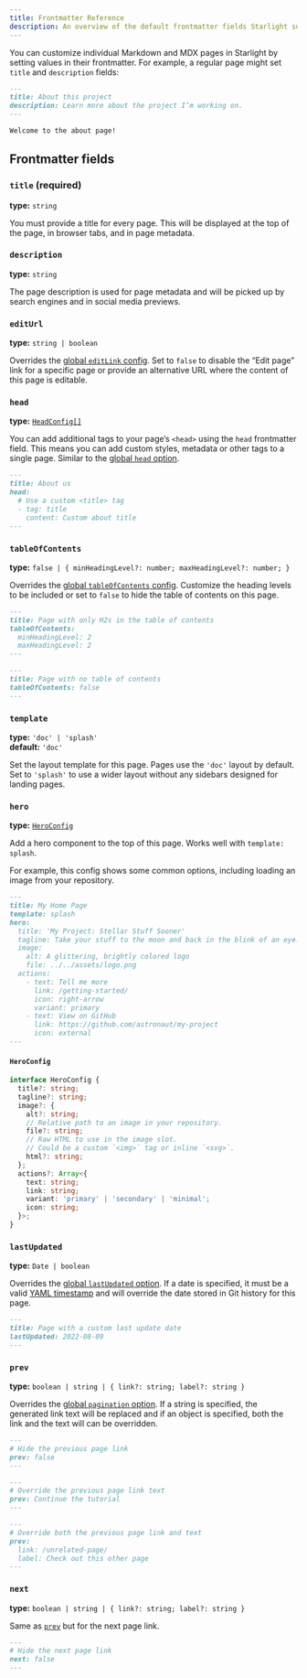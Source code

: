 ```yaml
---
title: Frontmatter Reference
description: An overview of the default frontmatter fields Starlight supports.
---
```


You can customize individual Markdown and MDX pages in Starlight by setting values in their frontmatter. For example, a regular page might set `title` and `description` fields:

```md
---
title: About this project
description: Learn more about the project I’m working on.
---

Welcome to the about page!
```

## Frontmatter fields

### `title` (required)

**type:** `string`

You must provide a title for every page. This will be displayed at the top of the page, in browser tabs, and in page metadata.

### `description`

**type:** `string`

The page description is used for page metadata and will be picked up by search engines and in social media previews.

### `editUrl`

**type:** `string | boolean`

Overrides the [global `editLink` config](/reference/configuration/#editlink). Set to `false` to disable the “Edit page” link for a specific page or provide an alternative URL where the content of this page is editable.

### `head`

**type:** [`HeadConfig[]`](/reference/configuration/#headconfig)

You can add additional tags to your page’s `<head>` using the `head` frontmatter field. This means you can add custom styles, metadata or other tags to a single page. Similar to the [global `head` option](/reference/configuration/#head).

```md
---
title: About us
head:
  # Use a custom <title> tag
  - tag: title
    content: Custom about title
---
```

### `tableOfContents`

**type:** `false | { minHeadingLevel?: number; maxHeadingLevel?: number; }`

Overrides the [global `tableOfContents` config](/reference/configuration/#tableofcontents).
Customize the heading levels to be included or set to `false` to hide the table of contents on this page.

```md
---
title: Page with only H2s in the table of contents
tableOfContents:
  minHeadingLevel: 2
  maxHeadingLevel: 2
---
```

```md
---
title: Page with no table of contents
tableOfContents: false
---
```

### `template`

**type:** `'doc' | 'splash'`  
**default:** `'doc'`

Set the layout template for this page.
Pages use the `'doc'` layout by default.
Set to `'splash'` to use a wider layout without any sidebars designed for landing pages.

### `hero`

**type:** [`HeroConfig`](#heroconfig)

Add a hero component to the top of this page. Works well with `template: splash`.

For example, this config shows some common options, including loading an image from your repository.

```md
---
title: My Home Page
template: splash
hero:
  title: 'My Project: Stellar Stuff Sooner'
  tagline: Take your stuff to the moon and back in the blink of an eye.
  image:
    alt: A glittering, brightly colored logo
    file: ../../assets/logo.png
  actions:
    - text: Tell me more
      link: /getting-started/
      icon: right-arrow
      variant: primary
    - text: View on GitHub
      link: https://github.com/astronaut/my-project
      icon: external
---
```

#### `HeroConfig`

```ts
interface HeroConfig {
  title?: string;
  tagline?: string;
  image?: {
    alt?: string;
    // Relative path to an image in your repository.
    file?: string;
    // Raw HTML to use in the image slot.
    // Could be a custom `<img>` tag or inline `<svg>`.
    html?: string;
  };
  actions?: Array<{
    text: string;
    link: string;
    variant: 'primary' | 'secondary' | 'minimal';
    icon: string;
  }>;
}
```

### `lastUpdated`

**type:** `Date | boolean`

Overrides the [global `lastUpdated` option](/reference/configuration/#lastupdated). If a date is specified, it must be a valid [YAML timestamp](https://yaml.org/type/timestamp.html) and will override the date stored in Git history for this page.

```md
---
title: Page with a custom last update date
lastUpdated: 2022-08-09
---
```

### `prev`

**type:** `boolean | string | { link?: string; label?: string }`

Overrides the [global `pagination` option](/reference/configuration/#pagination). If a string is specified, the generated link text will be replaced and if an object is specified, both the link and the text will can be overridden.

```md
---
# Hide the previous page link
prev: false
---
```

```md
---
# Override the previous page link text
prev: Continue the tutorial
---
```

```md
---
# Override both the previous page link and text
prev: 
  link: /unrelated-page/
  label: Check out this other page
---
```

### `next`

**type:** `boolean | string | { link?: string; label?: string }`

Same as [`prev`](#prev) but for the next page link.

```md
---
# Hide the next page link
next: false
---
```